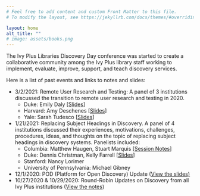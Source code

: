 ```yaml
---
# Feel free to add content and custom Front Matter to this file.
# To modify the layout, see https://jekyllrb.com/docs/themes/#overriding-theme-defaults

layout: home
alt_title: ""
# image: assets/books.png
---
```


The Ivy Plus Libraries Discovery Day conference was started to create a collaborative community among the Ivy Plus library staff working to implement, evaluate, improve, support, and teach discovery services. 

Here is a list of past events and links to notes and slides:

*   3/2/2021: Remote User Research and Testing: A panel of 3 institutions discussed the transition to remote user research and testing in 2020. 
    *   Duke: Emily Daly \[[Slides](https://docs.google.com/presentation/d/1tis2tKJw197XuVtCjy9FlxLvtHc7Qn014QhmWlno6JY/edit?ts=60215326#slide=id.g251622d556_0_29)\]
    *   Harvard: Amy Deschenes \[[Slides](https://docs.google.com/presentation/d/1JintCdFqWqO61inhOX6WBtUH7IhLcVNKrb9Djb1yuPI/edit#slide=id.g35f391192_00)\]
    *   Yale: Sarah Tudesco \[[Slides](https://docs.google.com/presentation/d/1QC4ixLUkKL5PkNbd1-AbYpzKqCm2PHGHZrzSZ9OOcz4/edit?usp=sharing)\]
*   1/21/2021: Replacing Subject Headings in Discovery. A panel of 4 institutions discussed their experiences, motivations, challenges, procedures, ideas, and thoughts on the topic of replacing subject headings in discovery systems. Panelists included:
    *   Columbia: Matthew Haugen, Stuart Marquis \[[Session Notes](https://campuspress.yale.edu/ivyplusdiscoveryday2020/files/2021/02/Local-Subject-Heading-Changes-at-Columbia.pdf)\]
    *   Duke: Dennis Christman, Kelly Farrell \[[Slides](https://docs.google.com/presentation/d/1N5awztJ3DZbyyMqDVrvHzp160M-rXYomyMZZRP1gQAA/edit#slide=id.p)\]
    *   Stanford: Nancy Lorimer
    *   University of Pennsylvania: Michael Gibney
*   12/1/2020: POD (Platform for Open Discovery) Update ([View the slides)](https://docs.google.com/presentation/d/1KJ8r2r-ZMVfWNSWcLjtSHzkhO0hGGXvX2RjJL3YIwPg/edit#slide=id.p)
*   10/27/2020 & 10/29/2020: Round-Robin Updates on Discovery from all Ivy Plus institutions ([View the notes](https://campuspress.yale.edu/ivyplusdiscoveryday2020/discovery-updates/))
